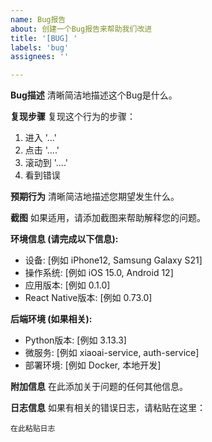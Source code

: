 ```yaml
---
name: Bug报告
about: 创建一个Bug报告来帮助我们改进
title: '[BUG] '
labels: 'bug'
assignees: ''

---
```


**Bug描述**
清晰简洁地描述这个Bug是什么。

**复现步骤**
复现这个行为的步骤：
1. 进入 '...'
2. 点击 '....'
3. 滚动到 '....'
4. 看到错误

**预期行为**
清晰简洁地描述您期望发生什么。

**截图**
如果适用，请添加截图来帮助解释您的问题。

**环境信息 (请完成以下信息):**
 - 设备: [例如 iPhone12, Samsung Galaxy S21]
 - 操作系统: [例如 iOS 15.0, Android 12]
 - 应用版本: [例如 0.1.0]
 - React Native版本: [例如 0.73.0]

**后端环境 (如果相关):**
 - Python版本: [例如 3.13.3]
 - 微服务: [例如 xiaoai-service, auth-service]
 - 部署环境: [例如 Docker, 本地开发]

**附加信息**
在此添加关于问题的任何其他信息。

**日志信息**
如果有相关的错误日志，请粘贴在这里：
```
在此粘贴日志
``` 
